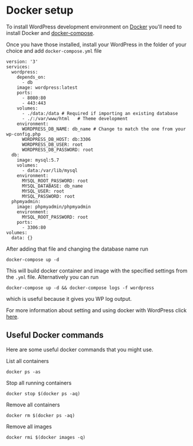 # Docker setup

To install WordPress development environment on [Docker](https://www.docker.com/) you'll need to install Docker and [docker-compose](https://docs.docker.com/compose/).

Once you have those installed, install your WordPress in the folder of your choice and add `docker-compose.yml` file

```
version: '3'
services:
  wordpress:
    depends_on:
      - db
    image: wordpress:latest
    ports:
      - 8080:80
      - 443:443
    volumes:
      - ./data:/data # Required if importing an existing database
      - ./:/var/www/html   # Theme development
    environment:
      WORDPRESS_DB_NAME: db_name # Change to match the one from your wp-config.php
      WORDPRESS_DB_HOST: db:3306
      WORDPRESS_DB_USER: root
      WORDPRESS_DB_PASSWORD: root
  db:
    image: mysql:5.7
    volumes:
      - data:/var/lib/mysql
    environment:
      MYSQL_ROOT_PASSWORD: root
      MYSQL_DATABASE: db_name
      MYSQL_USER: root
      MYSQL_PASSWORD: root
  phpmyadmin:
    image: phpmyadmin/phpmyadmin
    environment:
      MYSQL_ROOT_PASSWORD: root
    ports:
      - 3306:80
volumes:
  data: {}
```

After adding that file and changing the database name run

`docker-compose up -d`

This will build docker container and image with the specified settings from the `.yml` file. Alternatively you can run

`docker-compose up -d && docker-compose logs -f wordpress`

which is useful because it gives you WP log output.

For more information about setting and using docker with WordPress click [here](https://docs.docker.com/samples/wordpress/).

## Useful Docker commands

Here are some useful docker commands that you might use.

List all containers

`docker ps -as`

Stop all running containers

`docker stop $(docker ps -aq)`

Remove all containers

`docker rm $(docker ps -aq)`

Remove all images

`docker rmi $(docker images -q)`

